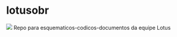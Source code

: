 # lotusobr
![](https://github.com/predomaquilare/lotusobr/blob/main/Assets/lotus-svgrepo-com.svg)
Repo para esquematicos-codicos-documentos da equipe Lotus 
